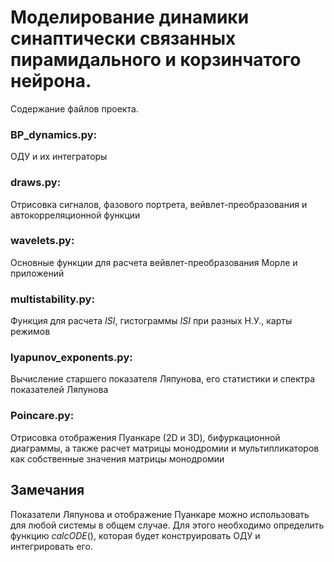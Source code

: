 # Моделирование динамики синаптически связанных пирамидального и корзинчатого нейрона. 

Содержание файлов проекта.

### BP_dynamics.py:
ОДУ и их интеграторы

### draws.py:
Отрисовка сигналов, фазового портрета, вейвлет-преобразования и автокорреляционной функции

### wavelets.py: 
Основные функции для расчета вейвлет-преобразования Морле и приложений 

### multistability.py:
Функция для расчета $ISI$, гистограммы $ISI$ при разных Н.У., карты режимов

### lyapunov_exponents.py:
Вычисление старшего показателя Ляпунова, его статистики и спектра показателей Ляпунова

### Poincare.py:
Отрисовка отображения Пуанкаре (2D и 3D), бифуркационной диаграммы, а также расчет матрицы монодромии и мультипликаторов как собственные значения матрицы монодромии



## Замечания
Показатели Ляпунова и отображение Пуанкаре можно использовать для любой системы в общем случае. Для этого необходимо определить функцию $calcODE()$, которая будет конструировать ОДУ и интегрировать его.
